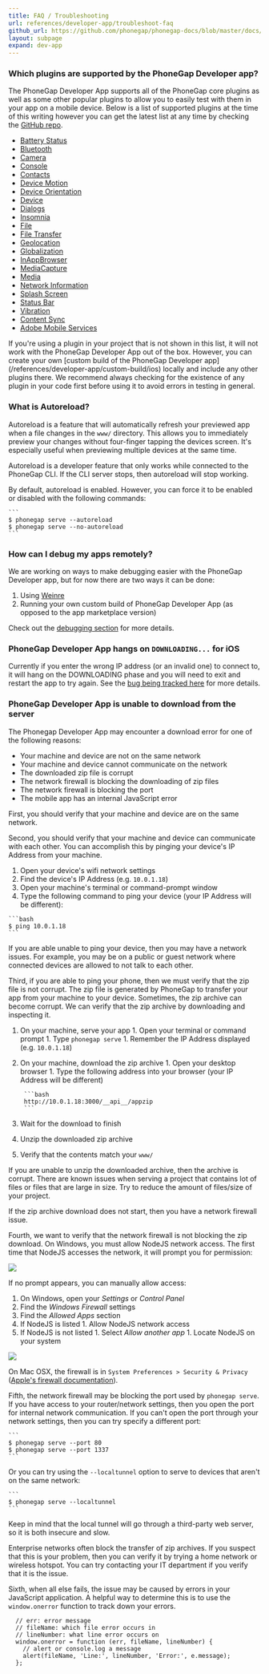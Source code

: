 ```yaml
---
title: FAQ / Troubleshooting
url: references/developer-app/troubleshoot-faq
github_url: https://github.com/phonegap/phonegap-docs/blob/master/docs/3-references/developer-app/7-troubleshoot-faq.html.md
layout: subpage
expand: dev-app
---
```


### Which plugins are supported by the PhoneGap Developer app?

 The PhoneGap Developer App supports all of the PhoneGap core plugins as well as some other popular plugins to allow you to easily test with
 them in your app on a mobile device. Below is a list of supported plugins at the time of this writing however you can get the latest list at
 any time by checking the [GitHub repo](https://github.com/phonegap/phonegap-app-developer/tree/master/plugins).  

  - [Battery Status](https://www.npmjs.com/package/cordova-plugin-battery-status)
  - [Bluetooth](http://evothings.com/doc/plugins/com.megster.cordova.bluetoothserial/index.html)
  - [Camera](https://www.npmjs.com/package/cordova-plugin-camera)
  - [Console](https://www.npmjs.com/package/cordova-plugin-console)
  - [Contacts](https://www.npmjs.com/package/cordova-plugin-contacts)
  - [Device Motion](https://www.npmjs.com/package/cordova-plugin-device-motion)
  - [Device Orientation](https://www.npmjs.com/package/cordova-plugin-device-orientation)
  - [Device](https://www.npmjs.com/package/cordova-plugin-device)
  - [Dialogs](https://www.npmjs.com/package/cordova-plugin-dialogs)
  - [Insomnia](https://github.com/EddyVerbruggen/Insomnia-PhoneGap-Plugin)
  - [File](https://www.npmjs.com/package/cordova-plugin-file)
  - [File Transfer](https://www.npmjs.com/package/cordova-plugin-file-transfer)
  - [Geolocation](https://www.npmjs.com/package/cordova-plugin-geolocation)
  - [Globalization](https://www.npmjs.com/package/cordova-plugin-globalization)
  - [InAppBrowser](https://www.npmjs.com/package/cordova-plugin-inappbrowser)
  - [MediaCapture](https://www.npmjs.com/package/cordova-plugin-media-capture)
  - [Media](https://www.npmjs.com/package/cordova-plugin-media)
  - [Network Information](https://www.npmjs.com/package/cordova-plugin-network-information)
  - [Splash Screen](https://www.npmjs.com/package/cordova-plugin-splashscreen)
  - [Status Bar](https://www.npmjs.com/package/cordova-plugin-statusbar)
  - [Vibration](https://www.npmjs.com/package/cordova-plugin-vibration)
  - [Content Sync](https://www.npmjs.com/package/phonegap-plugin-contentsync)
  - [Adobe Mobile Services](https://github.com/Adobe-Marketing-Cloud/mobile-services)

 <div class='alert--warning'>If you're using a plugin in your project that is not shown in this list, it will not work with the PhoneGap Developer
 App out of the box. However, you can create your own [custom build of the PhoneGap Developer app](/references/developer-app/custom-build/ios)
 locally and include any other plugins there. We recommend always checking for the existence of any plugin in your code first before using it
 to avoid errors in testing in general.</div>  

### What is Autoreload?

 Autoreload is a feature that will automatically refresh your previewed app
 when a file changes in the `www/` directory. This allows you to immediately
 preview your changes without four-finger tapping the devices screen. It's
 especially useful when previewing multiple devices at the same time.

 Autoreload is a developer feature that only works while connected to the
 PhoneGap CLI. If the CLI server stops, then autoreload will stop working.

 By default, autoreload is enabled. However, you can force it to be enabled
 or disabled with the following commands:

    ```
    $ phonegap serve --autoreload
    $ phonegap serve --no-autoreload
    ```

### How can I debug my apps remotely?

  We are working on ways to make debugging easier with the PhoneGap Developer app, but for now there are two ways it can be done:
   1. Using [Weinre](https://www.npmjs.com/package/weinre)  
   2. Running your own custom build of PhoneGap Developer App (as opposed to the app marketplace version)

 Check out the [debugging section](/references/developer-app/debugging) for more details.   

### PhoneGap Developer App hangs on `DOWNLOADING...` for iOS

 Currently if you enter the wrong IP address (or an invalid one) to connect to, it will hang on the DOWNLOADING phase and you will need to exit and
 restart the app to try again. See the [bug being tracked here](https://github.com/phonegap/phonegap-app-developer/issues/338) for more details.

### PhoneGap Developer App is unable to download from the server

  The Phonegap Developer App may encounter a download error for one of the following reasons:

  - Your machine and device are not on the same network
  - Your machine and device cannot communicate on the network
  - The downloaded zip file is corrupt
  - The network firewall is blocking the downloading of zip files
  - The network firewall is blocking the port
  - The mobile app has an internal JavaScript error

  First, you should verify that your machine and device are on the same network.

  Second, you should verify that your machine and device can communicate with each other.
  You can accomplish this by pinging your device's IP Address from your machine.

  1. Open your device's wifi network settings
  1. Find the device's IP Address (e.g. `10.0.1.18`)
  1. Open your machine's terminal or command-prompt window
  1. Type the following command to ping your device (your IP Address will be different):

    ```bash
    $ ping 10.0.1.18
    ```

  If you are able unable to ping your device, then you may have a network issues.
  For example, you may be on a public or guest network where connected devices are allowed to not talk to each other.

  Third, if you are able to ping your phone, then we must verify that the zip file is not corrupt.
  The zip file is generated by PhoneGap to transfer your app from your machine to your device.
  Sometimes, the zip archive can become corrupt. We can verify that the zip archive by downloading and inspecting it.

  1. On your machine, serve your app
    1. Open your terminal or command prompt
    1. Type `phonegap serve`
    1. Remember the IP Address displayed (e.g. `10.0.1.18`)
  1. On your machine, download the zip archive
    1. Open your desktop browser
    1. Type the following address into your browser (your IP Address will be different)

          ```bash
          http://10.0.1.18:3000/__api__/appzip
          ```
  1. Wait for the download to finish
  1. Unzip the downloaded zip archive
  1. Verify that the contents match your `www/`

  If you are unable to unzip the downloaded archive, then the archive is corrupt.
  There are known issues when serving a project that contains lot of files or files that are large in size.
  Try to reduce the amount of files/size of your project.

  If the zip archive download does not start, then you have a network firewall issue.

  Fourth, we want to verify that the network firewall is not blocking the zip download.
  On Windows, you must allow NodeJS network access. The first time that NodeJS accesses
  the network, it will prompt you for permission:

  <img class="mobile-image" src="/images/node_js_allow_firewall.png">

  If no prompt appears, you can manually allow access:

  1. On Windows, open your _Settings_ or _Control Panel_
  1. Find the _Windows Firewall_ settings
  1. Find the _Allowed Apps_ section
  1. If NodeJS is listed
    1. Allow NodeJS network access
  1. If NodeJS is not listed
    1. Select _Allow another app_
    1. Locate NodeJS on your system

  <img class="mobile-image" src="/images/node_js_firewall_allowed_apps.png">
  
  On Mac OSX, the firewall is in `System Preferences > Security & Privacy` ([Apple's firewall documentation](https://support.apple.com/kb/PH21748?viewlocale=en_US&locale=en_US)).

  Fifth, the network firewall may be blocking the port used by `phonegap serve`.
  If you have access to your router/network settings, then you open the port
  for internal network communication. If you can't open the port through your
  network settings, then you can try specify a different port:

    ```
    $ phonegap serve --port 80
    $ phonegap serve --port 1337
    ```

  Or you can try using the `--localtunnel` option to serve to devices that aren't on the same network:

    ```
    $ phonegap serve --localtunnel
    ```

  Keep in mind that the local tunnel will go through a third-party web server,
  so it is both insecure and slow.

  Enterprise networks often block the transfer of zip archives. If you suspect
  that this is your problem, then you can verify it by trying a home network
  or wireless hotspot. You can try contacting your IT department if you verify
  that it is the issue.

  Sixth, when all else fails, the issue may be caused by errors in your JavaScript application.
  A helpful way to determine this is to use the `window.onerror` function to track down your errors.

  ```
    // err: error message
    // fileName: which file error occurs in
    // lineNumber: what line error occurs on
    window.onerror = function (err, fileName, lineNumber) {
      // alert or console.log a message
      alert(fileName, 'Line:', lineNumber, 'Error:', e.message);
    };
  ```

